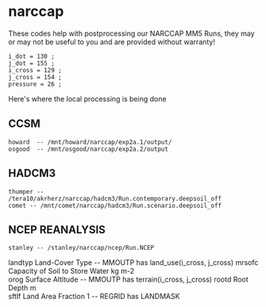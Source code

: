 narccap
=======

These codes help with postprocessing our NARCCAP MM5 Runs, they may or may not
be useful to you and are provided without warranty!

	i_dot = 130 ;
	j_dot = 155 ;
	i_cross = 129 ;
	j_cross = 154 ;
	pressure = 26 ;

Here's where the local processing is being done

CCSM
----
    howard  -- /mnt/howard/narccap/exp2a.1/output/
    osgood  -- /mnt/osgood/narccap/exp2a.2/output

HADCM3
------
    thumper -- /tera10/akrherz/narccap/hadcm3/Run.contemporary.deepsoil_off
    comet -- /mnt/comet/narccap/hadcm3/Run.scenario.deepsoil_off
        
NCEP REANALYSIS
---------------
    stanley -- /stanley/narccap/ncep/Run.NCEP

landtyp Land-Cover Type	-- MMOUTP has land_use(i_cross, j_cross)
mrsofc	Capacity of Soil to Store Water	kg m-2	 
orog    Surface Altitude -- MMOUTP has terrain(i_cross, j_cross)
rootd	Root Depth	m	 
sftlf	Land Area Fraction	1 -- REGRID has LANDMASK
 